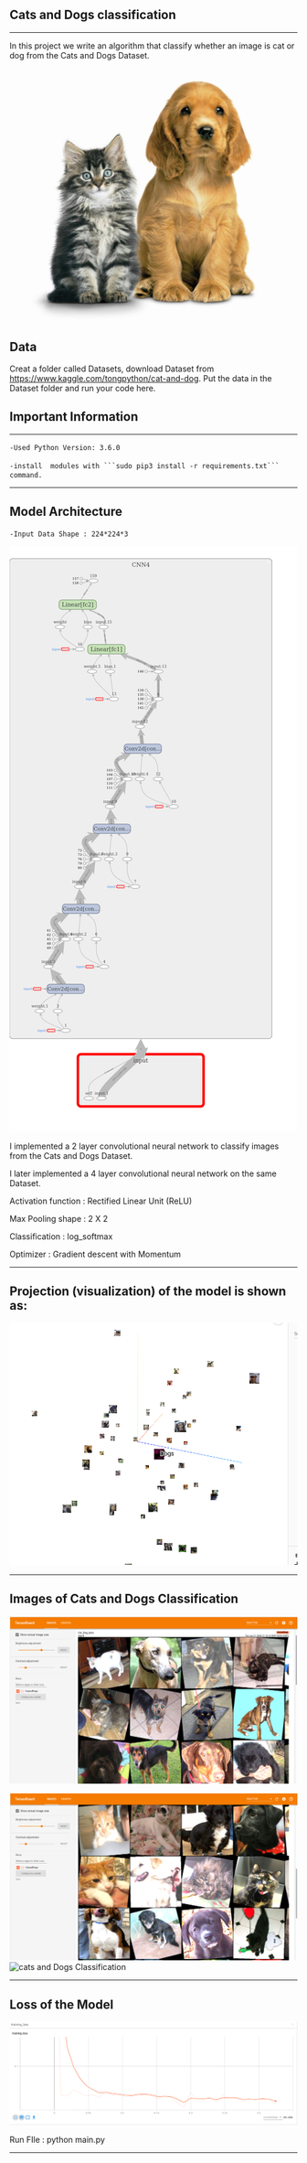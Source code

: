 ## Cats and Dogs classification
---------------------------------
In this project we write an algorithm that classify whether an image is cat or dog from the Cats and Dogs Dataset.


![Cats and Dogs Classification](catsandogs.jpg)

## Data

Creat a folder called Datasets, download Dataset from https://www.kaggle.com/tongpython/cat-and-dog. Put the data in the Dataset folder and run your code here.



## Important Information
----------------------------

    -Used Python Version: 3.6.0

    -install  modules with ```sudo pip3 install -r requirements.txt``` command.


   -----------------------------------------
## Model Architecture
    -Input Data Shape : 224*224*3
![cats and Dogs Classification](CatandDogs.png)  

I implemented a 2 layer convolutional neural network to classify images from the Cats and Dogs  Dataset.

I later implemented a 4 layer convolutional neural network on the same Dataset.

Activation function : Rectified Linear Unit (ReLU)

Max Pooling shape : 2 X 2

Classification : log_softmax

Optimizer : Gradient descent with Momentum

----------------------------------------------------
##  Projection (visualization) of the model is shown as:

![cats and Dogs Classification](Projection_Image.png)

-----------------------------------------------------------
## Images of Cats and Dogs Classification
![cats and Dogs Classification](Cat_and_Dog_Image1.png)

![cats and Dogs Classification](Cat-and_Dog_Image2.png)
![cats and Dogs Classification](CatandDogs_Image2.png)

---------------------------------------------------------
## Loss of the Model
![cats and Dogs Classification](Loss_Image.png)


Run FIle : python main.py

--------------------------------------

